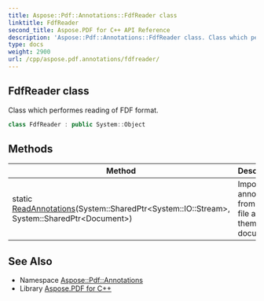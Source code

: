 ```yaml
---
title: Aspose::Pdf::Annotations::FdfReader class
linktitle: FdfReader
second_title: Aspose.PDF for C++ API Reference
description: 'Aspose::Pdf::Annotations::FdfReader class. Class which performes reading of FDF format in C++.'
type: docs
weight: 2900
url: /cpp/aspose.pdf.annotations/fdfreader/
---
```

## FdfReader class


Class which performes reading of FDF format.

```cpp
class FdfReader : public System::Object
```

## Methods

| Method | Description |
| --- | --- |
| static [ReadAnnotations](./readannotations/)(System::SharedPtr\<System::IO::Stream\>, System::SharedPtr\<Document\>) | Import annotations from FDF file and put them into document. |
## See Also

* Namespace [Aspose::Pdf::Annotations](../)
* Library [Aspose.PDF for C++](../../)

